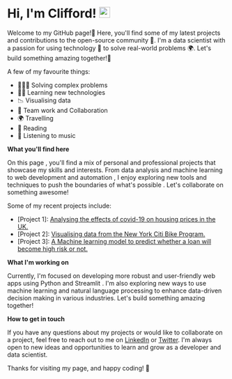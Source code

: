 
# Hi, I'm Clifford! <img src="https://media.giphy.com/media/hvRJCLFzcasrR4ia7z/giphy.gif" width="25px">

Welcome to my GitHub page!👋  Here, you'll find some of my latest projects and contributions to the open-source community 🚀. I'm a data scientist with a passion for using technology 🤖 to solve real-world problems 🌍. Let's build something amazing together!💪

A few of my favourite things:

- 👩🏾‍💻 Solving complex problems
- ✍🏾 Learning new technologies
- 📉 Visualising data
- 🌟 Team work and Collaboration
- 🌍 Travelling
- 📖 Reading
- 🎵 Listening to music

**What you'll find here**

On this page , you'll find a mix of personal and professional projects that showcase my skills and interests. From data analysis and machine learning to web development and automation , I enjoy exploring new tools and techniques to push the boundaries of what's possible . Let's collaborate on something awesome! 

Some of my recent projects include:

* [Project 1]: [Analysing the effects of covid-19 on housing prices in the UK.](https://github.com/cliffordsepato/Analysing-housing-prices-in-the-UK)
* [Project 2]: [Visualising data from the New York Citi Bike Program.]( https://github.com/cliffordsepato/citi-bike-analytics)
* [Project 3]: [A Machine learning model to predict whether a loan will become high risk or not.]( https://github.com/cliffordsepato/Predicting-Credit-Risk)





**What I'm working on**

Currently, I'm focused on developing more robust and user-friendly web apps using Python and Streamlit . I'm also exploring new ways to use machine learning and natural language processing to enhance data-driven decision making in various industries. Let's build something amazing together! 

**How to get in touch**

If you have any questions about my projects or would like to collaborate on a project, feel free to reach out to me on [LinkedIn](https://www.linkedin.com/in/cliffordsepato/) or [Twitter](https://twitter.com/csepato). I'm always open to new ideas and opportunities to learn and grow as a developer and data scientist.

Thanks for visiting my page, and happy coding! 🚀
 

